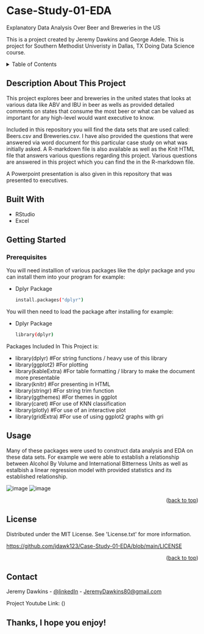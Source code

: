 # Case-Study-01-EDA
Explanatory Data Analysis Over Beer and Breweries in the US

This is a project created by Jeremy Dawkins and George Adele. This is project for Southern Methodist Univeristy in Dallas, TX Doing Data Science course. 

<!-- TABLE OF CONTENTS -->
<details>
  <summary>Table of Contents</summary>
  <ol>
    <li><a href="#description-about-this-project">Description About This Project</a></li>
    <li><a href="#built-with">Built With</a></li>
    <li><a href="#getting-started">Getting Started</a></li>
    <li><a href="#usage">Usage</a></li>
    <li><a href="#license">License</a></li>
    <li><a href="#contact">Contact</a></li>
  </ol>
</details>

<!-- Description About This Project -->
## Description About This Project

This project explores beer and breweries in the united states that looks at various data like ABV and IBU in beer as wells as provided detailed comments on states that consume the most beer or what can be valued as important for any high-level would want executive to know.

Included in this repository you will find the data sets that are used called: Beers.csv and Breweries.csv.
I have also provided the questions that were answered via word document for this particular case study on what was initially asked. 
A R-markdown file is also available as well as the Knit HTML file that answers various questions regarding this project. 
Various questions are answered in this project which you can find the in the R-markdown file. 

A Powerpoint presentation is also given in this repository that was presented to executives. 


<!-- Built With -->
## Built With
- RStudio
- Excel

<!-- Getting Started -->
## Getting Started
### Prerequisites
You will need installion of various packages like the dplyr package and you can install them into your program for example:
* Dplyr Package
  ```sh
  install.packages("dplyr")
  ```
You will then need to load the package after installing for example:
* Dplyr Package
  ```sh
  library(dplyr)
  ```
Packages Included In This Project is:
- library(dplyr)      #For string functions / heavy use of this library
- library(ggplot2)    #For plotting
- library(kableExtra) #For table formatting / library to make the document more presentable
- library(knitr)      #For presenting in HTML
- library(stringr)    #For string trim function
- library(ggthemes)   #For themes in ggplot
- library(caret)      #For use of KNN classification
- library(plotly)     #For use of an interactive plot
- library(gridExtra)  #For use of using ggplot2 graphs with gri
  
  
  
<!-- USAGE -->
## Usage
Many of these packages were used to construct data analysis and EDA on these data sets. 
For example we were able to establish a relationship between Alcohol By Volume and International Bitterness Units as well as estalbish a linear regression model with provided statistics and its established relationship. 

![image](https://user-images.githubusercontent.com/89367924/138411696-25c57127-7b57-48c4-b9c1-b2a748dd9a5d.png)
![image](https://user-images.githubusercontent.com/89367924/138411761-dae95ddd-8cc7-413f-8f4b-57fb0e34720f.png)

<p align="right">(<a href="#top">back to top</a>)</p>

<!-- LICENSE -->
## License
Distributed under the MIT License. See 'License.txt' for more information.

https://github.com/jdawk123/Case-Study-01-EDA/blob/main/LICENSE
<p align="right">(<a href="#top">back to top</a>)</p>


<!-- CONTACT -->
## Contact

Jeremy Dawkins - [@linkedIn](https://www.linkedin.com/in/jeremydawkins/) - JeremyDawkins80@gmail.com

Project Youtube Link: ()



## Thanks, I hope you enjoy!
